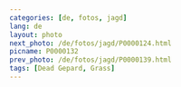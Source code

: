 ```yaml
---
categories: [de, fotos, jagd]
lang: de
layout: photo
next_photo: /de/fotos/jagd/P0000124.html
picname: P0000132
prev_photo: /de/fotos/jagd/P0000139.html
tags: [Dead Gepard, Grass]
---
```

